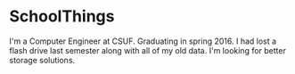 # SchoolThings

I'm a Computer Engineer at CSUF. Graduating in spring 2016. I had lost a flash drive last semester along with all of my old data. I'm looking for better storage solutions.
